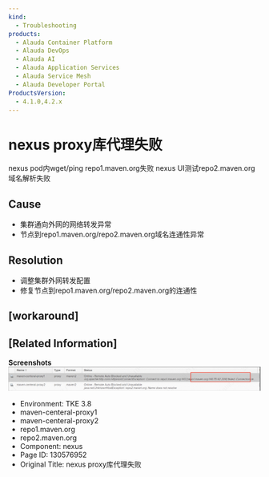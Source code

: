 ```yaml
---
kind:
  - Troubleshooting
products:
  - Alauda Container Platform
  - Alauda DevOps
  - Alauda AI
  - Alauda Application Services
  - Alauda Service Mesh
  - Alauda Developer Portal
ProductsVersion:
  - 4.1.0,4.2.x
---
```

<!-- A type of document that involves encountering a fault, diagnosing it, performing root cause analysis, and providing solutions. -->

# nexus proxy库代理失败

nexus pod内wget/ping repo1.maven.org失败 nexus UI测试repo2.maven.org域名解析失败

## Cause
- 集群通向外网的网络转发异常
- 节点到repo1.maven.org/repo2.maven.org域名连通性异常

## Resolution
- 调整集群外网转发配置
- 修复节点到repo1.maven.org/repo2.maven.org的连通性

## [workaround]

## [Related Information]
**Screenshots**
![](assets/nexus-proxyku-dai-li-shi-bai/image2022-12-2_18-50-48.png)
- Environment: TKE 3.8
- maven-centeral-proxy1
- maven-centeral-proxy2
- repo1.maven.org
- repo2.maven.org
- Component: nexus
- Page ID: 130576952
- Original Title: nexus proxy库代理失败
